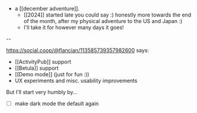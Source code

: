 - a [[december adventure]].
  - [[2024]] started late you could say :) honestly more towards the end of the month, after my physical adventure to the US and Japan :)
  - I'll take it for however many days it goes!

--

https://social.coop/@flancian/113585739357982600 says:

- [[ActivityPub]] support
- [[Betula]] support
- [[Demo mode]] (just for fun :))
- UX experiments and misc. usability improvements

But I'll start very humbly by...

- [ ] make dark mode the default again 
